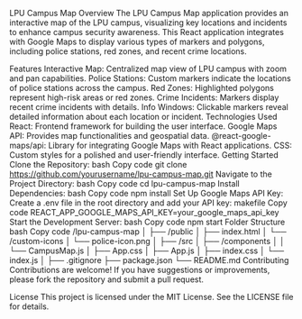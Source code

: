 LPU Campus Map
Overview
The LPU Campus Map application provides an interactive map of the LPU campus, visualizing key locations and incidents to enhance campus security awareness. This React application integrates with Google Maps to display various types of markers and polygons, including police stations, red zones, and recent crime locations.

Features
Interactive Map: Centralized map view of LPU campus with zoom and pan capabilities.
Police Stations: Custom markers indicate the locations of police stations across the campus.
Red Zones: Highlighted polygons represent high-risk areas or red zones.
Crime Incidents: Markers display recent crime incidents with details.
Info Windows: Clickable markers reveal detailed information about each location or incident.
Technologies Used
React: Frontend framework for building the user interface.
Google Maps API: Provides map functionalities and geospatial data.
@react-google-maps/api: Library for integrating Google Maps with React applications.
CSS: Custom styles for a polished and user-friendly interface.
Getting Started
Clone the Repository:
bash
Copy code
git clone https://github.com/yourusername/lpu-campus-map.git
Navigate to the Project Directory:
bash
Copy code
cd lpu-campus-map
Install Dependencies:
bash
Copy code
npm install
Set Up Google Maps API Key:
Create a .env file in the root directory and add your API key:
makefile
Copy code
REACT_APP_GOOGLE_MAPS_API_KEY=your_google_maps_api_key
Start the Development Server:
bash
Copy code
npm start
Folder Structure
bash
Copy code
/lpu-campus-map
│
├── /public
│   ├── index.html
│   └── /custom-icons
│       └── police-icon.png
│
├── /src
│   ├── /components
│   │   └── CampusMap.js
│   ├── App.css
│   ├── App.js
│   ├── index.css
│   └── index.js
│
├── .gitignore
├── package.json
└── README.md
Contributing
Contributions are welcome! If you have suggestions or improvements, please fork the repository and submit a pull request.

License
This project is licensed under the MIT License. See the LICENSE file for details.

